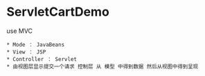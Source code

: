 # ServletCartDemo
use MVC

	* Mode ： JavaBeans
	* View ： JSP
	* Controller ： Servlet
	* 由视图层显示提交一个请求 控制层 从 模型 中得到数据 然后从视图中得到呈现


